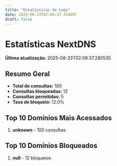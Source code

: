 ```yaml
---
title: "Estatísticas de Logs"
date: 2025-08-23T02:09:37.334587
draft: false
---
```

# Estatísticas NextDNS
**Última atualização:** 2025-08-23T02:09:37.280535
## Resumo Geral
- **Total de consultas:** 100
- **Consultas bloqueadas:** 12
- **Consultas permitidas:** 5
- **Taxa de bloqueio:** 12.0%
## Top 10 Domínios Mais Acessados
1. **unknown** - 100 consultas

## Top 10 Domínios Bloqueados

1. **null** - 12 bloqueios
